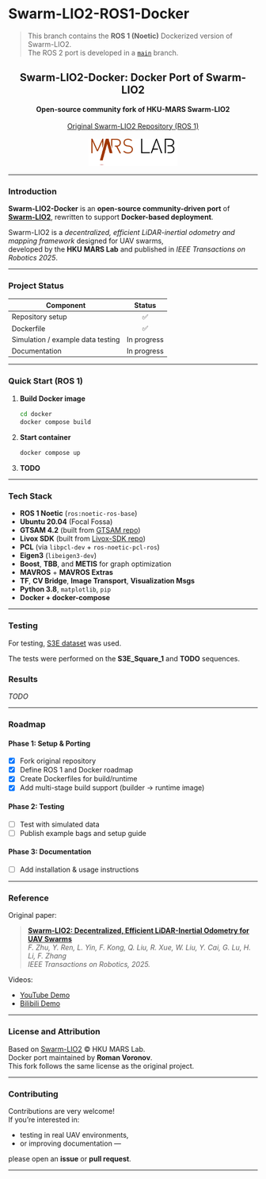 # Swarm-LIO2-ROS1-Docker

> This branch contains the **ROS 1 (Noetic)** Dockerized version of Swarm-LIO2.  
> The ROS 2 port is developed in a [`main`](https://github.com/V-Roman-V/Swarm-LIO2-ROS2-Docker/tree/main) branch.

<div align="center">
    <h2>Swarm-LIO2-Docker: Docker Port of Swarm-LIO2</h2>
    <strong>Open-source community fork of HKU-MARS Swarm-LIO2</strong>
    <br><br>
    <a href="https://github.com/hku-mars/Swarm-LIO2" target="_blank">
        Original Swarm-LIO2 Repository (ROS 1)
    </a>
    <br><br>
    <img src="./image/mars_logo.svg" alt="HKU MaRS Lab" width="180"/>
</div>

---

### Introduction

**Swarm-LIO2-Docker** is an **open-source community-driven port** of [**Swarm-LIO2**](https://github.com/hku-mars/Swarm-LIO2), rewritten to support **Docker-based deployment**.

Swarm-LIO2 is a *decentralized, efficient LiDAR-inertial odometry and mapping framework* designed for UAV swarms,  
developed by the **HKU MARS Lab** and published in *IEEE Transactions on Robotics 2025*.

---

### Project Status

| Component | Status |
|------------|:------:|
| Repository setup | ✅ |
| Dockerfile | ✅ |
| Simulation / example data testing | In progress |
| Documentation | In progress |

---

### Quick Start (ROS 1)

1. **Build Docker image**

   ```bash
   cd docker
   docker compose build
   ```

2. **Start container**

   ```bash
   docker compose up
   ```

3. **TODO**

---

### Tech Stack

- **ROS 1 Noetic** (`ros:noetic-ros-base`)
- **Ubuntu 20.04** (Focal Fossa)
- **GTSAM 4.2** (built from [GTSAM repo](https://github.com/borglab/gtsam.git))
- **Livox SDK** (built from [Livox-SDK repo](https://github.com/Livox-SDK/Livox-SDK))
- **PCL** (via `libpcl-dev` + `ros-noetic-pcl-ros`)
- **Eigen3** (`libeigen3-dev`)
- **Boost**, **TBB**, and **METIS** for graph optimization
- **MAVROS** + **MAVROS Extras**
- **TF**, **CV Bridge**, **Image Transport**, **Visualization Msgs**
- **Python 3.8**, `matplotlib`, `pip`
- **Docker + docker-compose**

---

### Testing

For testing, [S3E dataset](https://pengyu-team.github.io/S3E) was used.

The tests were performed on the **S3E_Square_1** and **TODO** sequences.

### Results

*TODO*

---

### Roadmap

#### Phase 1: Setup & Porting
- [x] Fork original repository  
- [x] Define ROS 1 and Docker roadmap  
- [x] Create Dockerfiles for build/runtime  
- [x] Add multi-stage build support (builder → runtime image)  

#### Phase 2: Testing
- [ ] Test with simulated data
- [ ] Publish example bags and setup guide  

#### Phase 3: Documentation
- [ ] Add installation & usage instructions 

---

### Reference

Original paper:  
> [**Swarm-LIO2: Decentralized, Efficient LiDAR-Inertial Odometry for UAV Swarms**](https://arxiv.org/abs/2409.17798)  
> *F. Zhu, Y. Ren, L. Yin, F. Kong, Q. Liu, R. Xue, W. Liu, Y. Cai, G. Lu, H. Li, F. Zhang*  
> *IEEE Transactions on Robotics, 2025.*

Videos:  
- [YouTube Demo](https://youtu.be/Q7cJ9iRhlrY)  
- [Bilibili Demo](https://www.bilibili.com/video/BV1vTsMeqEQm)

---

### License and Attribution

Based on [Swarm-LIO2](https://github.com/hku-mars/Swarm-LIO2) © HKU MARS Lab.  
Docker port maintained by **Roman Voronov**.  
This fork follows the same license as the original project.

---

### Contributing

Contributions are very welcome!  
If you’re interested in:
- testing in real UAV environments,
- or improving documentation —

please open an **issue** or **pull request**.

---
